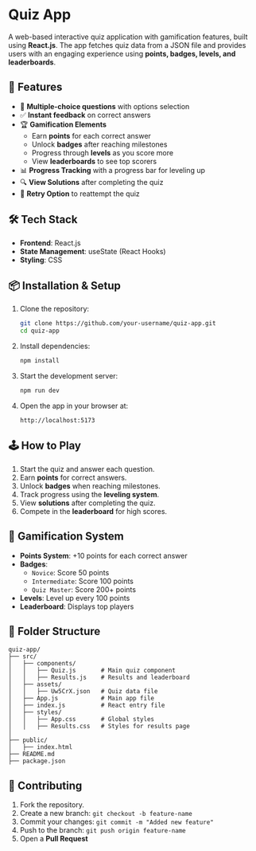 # Quiz App

A web-based interactive quiz application with gamification features, built using **React.js**. The app fetches quiz data from a JSON file and provides users with an engaging experience using **points, badges, levels, and leaderboards**.

## 🚀 Features
- 📌 **Multiple-choice questions** with options selection
- ✅ **Instant feedback** on correct answers
- 🏆 **Gamification Elements**
  - Earn **points** for each correct answer
  - Unlock **badges** after reaching milestones
  - Progress through **levels** as you score more
  - View **leaderboards** to see top scorers
- 📊 **Progress Tracking** with a progress bar for leveling up
- 🔍 **View Solutions** after completing the quiz
- 🔄 **Retry Option** to reattempt the quiz

## 🛠️ Tech Stack
- **Frontend**: React.js
- **State Management**: useState (React Hooks)
- **Styling**: CSS

## 📦 Installation & Setup
1. Clone the repository:
   ```sh
   git clone https://github.com/your-username/quiz-app.git
   cd quiz-app
   ```
2. Install dependencies:
   ```sh
   npm install
   ```
3. Start the development server:
   ```sh
   npm run dev
   ```
4. Open the app in your browser at:
   ```
   http://localhost:5173
   ```

## 🕹️ How to Play
1. Start the quiz and answer each question.
2. Earn **points** for correct answers.
3. Unlock **badges** when reaching milestones.
4. Track progress using the **leveling system**.
5. View **solutions** after completing the quiz.
6. Compete in the **leaderboard** for high scores.

## 🏅 Gamification System
- **Points System**: +10 points for each correct answer
- **Badges**:
  - `Novice`: Score 50 points
  - `Intermediate`: Score 100 points
  - `Quiz Master`: Score 200+ points
- **Levels**: Level up every 100 points
- **Leaderboard**: Displays top players

## 📂 Folder Structure
```
quiz-app/
├── src/
│   ├── components/
│   │   ├── Quiz.js       # Main quiz component
│   │   ├── Results.js    # Results and leaderboard
│   ├── assets/
│   │   ├── Uw5CrX.json   # Quiz data file
│   ├── App.js            # Main app file
│   ├── index.js          # React entry file
│   ├── styles/
│   │   ├── App.css       # Global styles
│   │   ├── Results.css   # Styles for results page
│
├── public/
│   ├── index.html
├── README.md
├── package.json
```

## 🤝 Contributing
1. Fork the repository.
2. Create a new branch: `git checkout -b feature-name`
3. Commit your changes: `git commit -m "Added new feature"`
4. Push to the branch: `git push origin feature-name`
5. Open a **Pull Request**


